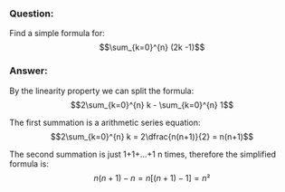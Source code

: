 ### Question:
Find a simple formula for:
$$\sum_{k=0}^{n} (2k -1)$$

### Answer:
By the linearity property we can split the formula:
$$2\sum_{k=0}^{n} k - \sum_{k=0}^{n} 1$$

The first summation is a arithmetic series equation:
$$2\sum_{k=0}^{n} k = 2\dfrac{n(n+1)}{2} = n(n+1)$$

The second summation is just 1+1+...+1 n times, therefore the simplified formula is:
$$n(n+1) - n = n[(n+1) - 1] = n²$$
